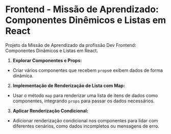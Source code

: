 # Frontend - Missão de Aprendizado: Componentes Dinêmicos e Listas em React
Projeto da Missão de Aprendizado da profissão Dev Frontend: Componentes Dinâmicos e Listas em React.

1. **Explorar Componentes e Props:**
  - Criar vários componentes que recebem `props`e exibem dados de forma dinâmica.

2. **Implementação de Renderização de Lista com Map:**
  - Usar o método `map` para renderizar uma lista de itens de dados como componentes, integrando `props` para passar os dados necessários.

3. **Aplicar Renderização Condicional:**
 - Adicionar renderização condicional nos componentes para lidar com diferentes cenários, como dados incompletos ou mensagens de erro.
